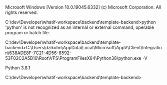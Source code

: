 Microsoft Windows [Version 10.0.19045.6332]
(c) Microsoft Corporation. All rights reserved.

C:\dev\Developer\whatif-workspace\backend\template-backend>python
'python' is not recognized as an internal or external command,
operable program or batch file.

C:\dev\Developer\whatif-workspace\backend\template-backend>C:\Users\dzikohn\AppData\Local\Microsoft\AppV\Client\Integration\638ADE8F-7C21-4D56-8592-53F02C2A5B10\Root\VFS\ProgramFilesX64\Python38\python.exe -V

Python 3.8.1

C:\dev\Developer\whatif-workspace\backend\template-backend>
